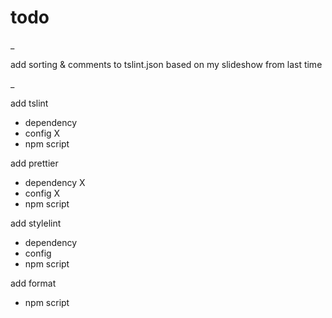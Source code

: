 # todo

\_

add sorting & comments to tslint.json based on my slideshow from last time

\_

add tslint

- dependency
- config X
- npm script

add prettier

- dependency X
- config X
- npm script

add stylelint

- dependency
- config
- npm script

add format

- npm script
